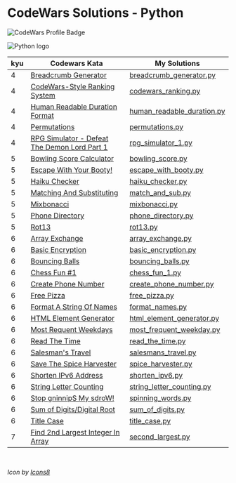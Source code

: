 # CodeWars Solutions - Python

![CodeWars Profile Badge](https://www.codewars.com/users/domwake/badges/large)

![Python logo](https://img.icons8.com/color/48/000000/python.png)

| kyu | Codewars Kata | My Solutions |
| --- | --- | --- |
| 4 | [Breadcrumb Generator](https://www.codewars.com/kata/563fbac924106b8bf7000046) | [breadcrumb_generator.py](/src/python/4kyu/breadcrumb_generator.py) |
| 4 | [CodeWars-Style Ranking System](https://www.codewars.com/kata/51fda2d95d6efda45e00004e) | [codewars_ranking.py](/src/python/4kyu/codewars_ranking.py) |
| 4 | [Human Readable Duration Format](https://www.codewars.com/kata/52742f58faf5485cae000b9a) | [human_readable_duration.py](/src/python/4kyu/human_readable_duration.py) |
| 4 | [Permutations](https://www.codewars.com/kata/5254ca2719453dcc0b00027d) | [permutations.py](/src/python/4kyu/permutations.py) |
| 4 | [RPG Simulator - Defeat The Demon Lord Part 1](https://www.codewars.com/kata/5e95b6e90663180028f2329d) | [rpg_simulator_1.py](/src/python/4kyu/rpg_simulator_1.py) |
| 5 | [Bowling Score Calculator](https://www.codewars.com/kata/5427db696f30afd74b0006a3) | [bowling_score.py](/src/python/5kyu/bowling_score.py) |
| 5 | [Escape With Your Booty!](https://www.codewars.com/kata/5b0560ef4e44b721850000e8) | [escape_with_booty.py](/src/python/5kyu/escape_with_booty.py) |
| 5 | [Haiku Checker](https://www.codewars.com/kata/5c765a4f29e50e391e1414d4) | [haiku_checker.py](/src/python/5kyu/haiku_checker.py) |
| 5 | [Matching And Substituting](https://www.codewars.com/kata/59de1e2fe50813a046000124) | [match_and_sub.py](/src/python/5kyu/match_and_sub.py) |
| 5 | [Mixbonacci](https://www.codewars.com/kata/5811aef3acdf4dab5e000251) | [mixbonacci.py](/src/python/5kyu/mixbonacci.py) |
| 5 | [Phone Directory](https://www.codewars.com/kata/56baeae7022c16dd7400086e) | [phone_directory.py](/src/python/5kyu/phone_directory.py) |
| 5 | [Rot13](https://www.codewars.com/kata/530e15517bc88ac656000716) | [rot13.py](/src/python/5kyu/rot13.py) |
| 6 | [Array Exchange](https://www.codewars.com/kata/5353212e5ee40d4694001114) | [array_exchange.py](/src/python/6kyu/array_exchange.py) |
| 6 | [Basic Encryption](https://www.codewars.com/kata/5862fb364f7ab46270000078) | [basic_encryption.py](/src/python/6kyu/basic_encryption.py) |
| 6 | [Bouncing Balls](https://www.codewars.com/kata/5544c7a5cb454edb3c000047) | [bouncing_balls.py](/src/python/6kyu/bouncing_balls.py) |
| 6 | [Chess Fun #1](https://www.codewars.com/kata/5894134c8afa3618c9000146) | [chess_fun_1.py](/src/python/6kyu/chess_fun_1.py) |
| 6 | [Create Phone Number](https://www.codewars.com/kata/525f50e3b73515a6db000b83) | [create_phone_number.py](/src/python/6kyu/create_phone_number.py) |
| 6 | [Free Pizza](https://www.codewars.com/kata/595910299197d929a10005ae) | [free_pizza.py](/src/python/6kyu/free_pizza.py) |
| 6 | [Format A String Of Names](https://www.codewars.com/kata/53368a47e38700bd8300030d) | [format_names.py](/src/python/6kyu/format_names.py) |
| 6 | [HTML Element Generator](https://www.codewars.com/kata/5e7837d0262211001ecf04d7) | [html_element_generator.py](/src/python/6kyu/html_element_generator.py) |
| 6 | [Most Requent Weekdays](https://www.codewars.com/kata/56eb16655250549e4b0013f4) | [most_frequent_weekday.py](/src/python/6kyu/most_frequent_weekday.py) |
| 6 | [Read The Time](https://www.codewars.com/kata/5c2b4182ac111c05cf388858) | [read_the_time.py](/src/python/6kyu/read_the_time.py) |
| 6 | [Salesman's Travel](https://www.codewars.com/kata/56af1a20509ce5b9b000001e) | [salesmans_travel.py](/src/python/6kyu/salesmans_travel.py) |
| 6 | [Save The Spice Harvester](https://www.codewars.com/kata/587d7544f1be39c48c000109) | [spice_harvester.py](/src/python/6kyu/spice_harvester.py) |
| 6 | [Shorten IPv6 Address](https://www.codewars.com/kata/5735b2b413c205fe39000c68) | [shorten_ipv6.py](/src/python/6kyu/shorten_ipv6.py) |
| 6 | [String Letter Counting](https://www.codewars.com/kata/59e19a747905df23cb000024) | [string_letter_counting.py](/src/python/6kyu/string_letter_counting.py) |
| 6 | [Stop gninnipS My sdroW!](https://www.codewars.com/kata/5264d2b162488dc400000001) | [spinning_words.py](/src/python/6kyu/spinning_words.py) |
| 6 | [Sum of Digits/Digital Root](https://www.codewars.com/kata/541c8630095125aba6000c00) | [sum_of_digits.py](/src/python/6kyu/sum_of_digits.py) |
| 6 | [Title Case](https://www.codewars.com/kata/5202ef17a402dd033c000009) | [title_case.py](/src/python/6kyu/title_case.py) |
| 7 | [Find 2nd Largest Integer In Array](https://www.codewars.com/kata/55a58505cb237a076100004a/python) | [second_largest.py](/src/python/7kyu/second_largest.py) |

<br />

*Icon by [Icons8](https://icons8.com/icon/13441/python)*
